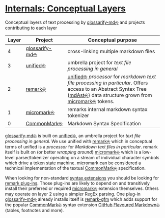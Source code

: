 # [Internals: Conceptual Layers](#internals-conceptual-layers)

[doc-syntax-extensions]: ./markdown-syntax-extensions.md

[remark-gfm]: https://npmjs.com/package/remark-gfm

[remark-plugins]: https://github.com/remarkjs/awesome-remark

Conceptual layers of text processing by [glossarify-md⎆][1] and projects contributing to each layer

| Layer | Project             | Conceptual purpose                                                                                                                                                                    |
| ----- | ------------------- | ------------------------------------------------------------------------------------------------------------------------------------------------------------------------------------- |
| 4     | [glossarify-md⎆][1] | cross-linking multiple markdown files                                                                                                                                                 |
| 3     | [unified⎆][2]       | umbrella project for *text file processing in general*                                                                                                                                |
| 2     | [remark⎆][3]        | [unified⎆][2] *processor* for *markdown text file processing in particular*. Offers access to an Abstract Syntax Tree ([mdAst⎆][4]) data structure grown from [micromark⎆][5] tokens. |
| 1     | [micromark⎆][5]     | remarks internal markdown syntax tokenizer                                                                                                                                            |
| 0     | [CommonMark⎆][6]    | Markdown Syntax Specification                                                                                                                                                         |

[glossarify-md⎆][1] is built on [unified⎆][2], an umbrella project for *text file processing in general*. We use unified with [remark⎆][3] which in conceptual terms of unified is a *processor* for *Markdown text files in particular*. remark itself is built on (or better *wrapping around*) [micromark⎆][5] which is a low-level parser/tokenizer operating on a stream of individual character symbols which drive a token state machine. micromark can be considered a technical implementation of the textual [CommonMark⎆][6] specification.

When looking for non-standard [syntax extensions][doc-syntax-extensions] you should be looking for [remark plug-ins][remark-plugins]. Those plug-ins are likely to depend on and transitively install their preferred or required [micromark⎆][5] extension themselves. Others may operate on layer 2 using a simpler RegEx parsing. One plug-in [glossarify-md⎆][1] already installs itself is [remark-gfm] which adds support for the popular [CommonMark⎆][6] syntax extension [GitHub Flavoured Markdown⎆][7] (tables, footnotes and more).

[1]: https://github.com/about-code/glossarify-md "This project."

[2]: https://unifiedjs.com "unified is an umbrella project around text file processing in general."

[3]: https://github.com/remarkjs/remark "remark is a parser and compiler project under the unified umbrella for Markdown text files in particular."

[4]: https://github.com/syntax-tree/mdast "Specification and Implementation of a Markdown Abstract Syntax Tree."

[5]: https://github.com/micromark/ "A low-level extensible implementation of the CommonMark syntax specification (parsing and tokenizing)."

[6]: https://commonmark.org "Effort on providing a minimal set of standardized Markdown syntax."

[7]: https://github.github.com/gfm/ "GitHub Flavoured Markdown"
